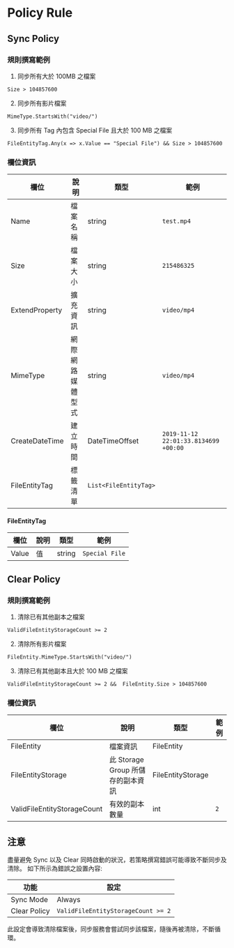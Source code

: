 # Policy Rule

## Sync Policy

### 規則撰寫範例

1. 同步所有大於 100MB 之檔案
```
Size > 104857600
```

2. 同步所有影片檔案
```
MimeType.StartsWith("video/")
```

3. 同步所有 Tag 內包含 Special File 且大於 100 MB 之檔案

```
FileEntityTag.Any(x => x.Value == "Special File") && Size > 104857600
```

### 欄位資訊

| 欄位 | 說明 | 類型 | 範例 |
| -------- | -------- | -------- | -------- |
| Name | 檔案名稱 | string | `test.mp4` |
| Size | 檔案大小 | string | `215486325` |
| ExtendProperty | 擴充資訊 | string | `video/mp4` |
| MimeType | 網際網路媒體型式 | string  | `video/mp4` |
| CreateDateTime | 建立時間 | DateTimeOffset | `2019-11-12 22:01:33.8134699 +00:00` |
| FileEntityTag | 標籤清單 | `List<FileEntityTag>`  |  |

#### FileEntityTag

| 欄位 | 說明 | 類型 | 範例 |
| -------- | -------- | -------- | -------- |
| Value | 值 | string | `Special File` |

## Clear Policy

### 規則撰寫範例

1. 清除已有其他副本之檔案
```
ValidFileEntityStorageCount >= 2
```

2. 清除所有影片檔案
```
FileEntity.MimeType.StartsWith("video/")
```

3. 清除已有其他副本且大於 100 MB 之檔案
```
ValidFileEntityStorageCount >= 2 &&  FileEntity.Size > 104857600
```

### 欄位資訊

| 欄位 | 說明 | 類型 | 範例 |
| -------- | -------- | -------- | -------- |
| FileEntity | 檔案資訊 | FileEntity |  |
| FileEntityStorage | 此 Storage Group 所儲存的副本資訊 | FileEntityStorage |  |
| ValidFileEntityStorageCount | 有效的副本數量 | int | `2` |

## 注意

盡量避免 Sync 以及 Clear 同時啟動的狀況，若策略撰寫錯誤可能導致不斷同步及清除。
如下所示為錯誤之設置內容:

| 功能 | 設定 |
| -------- | -------- |
| Sync Mode | Always |
| Clear Policy | `ValidFileEntityStorageCount >= 2` |

此設定會導致清除檔案後，同步服務會嘗試同步該檔案，隨後再被清除，不斷循環。
